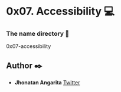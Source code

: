 # 0x07. Accessibility :computer:

### The name directory :file_folder:

0x07-accessibility

## Author :black_nib:

- **Jhonatan Angarita**
  [Twitter](https://twitter.com/Alejandro_Angar)